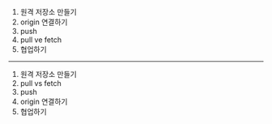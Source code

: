 1. 원격 저장소 만들기
2. origin 연결하기
3. push
4. pull ve fetch
5. 협업하기

----

1. 원격 저장소 만들기
4. pull vs fetch
3. push
2. origin 연결하기
5. 협업하기
